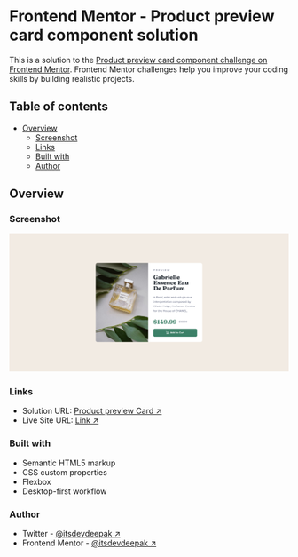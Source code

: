 # Frontend Mentor - Product preview card component solution

This is a solution to the [Product preview card component challenge on Frontend Mentor](https://www.frontendmentor.io/challenges/product-preview-card-component-GO7UmttRfa). Frontend Mentor challenges help you improve your coding skills by building realistic projects. 

## Table of contents

- [Overview](#overview)
  - [Screenshot](#screenshot)
  - [Links](#links)
  - [Built with](#built-with)
  - [Author](#author)

## Overview


### Screenshot

![](./assets/screenshot.png)


### Links

- Solution URL: [Product preview Card ↗](https://www.frontendmentor.io/solutions/product-preview-card-component-GO7UmttRfa)
- Live Site URL: [Link ↗](https://itsdevdeepak.github.io/frontendmentor/product-preview-card-component-main/)


### Built with

- Semantic HTML5 markup
- CSS custom properties
- Flexbox
- Desktop-first workflow


### Author

- Twitter - [@itsdevdeepak ↗](https://www.twitter.com/itsdevdeepak)
- Frontend Mentor - [@itsdevdeepak ↗](https://www.frontendmentor.io/profile/itsdevdeepak)